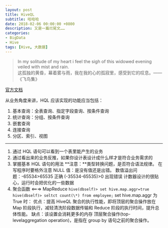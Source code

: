 ```yaml
---
layout: post
title: HiveQL
subtitle: 哈哈哈
date: 2018-02-06 00:00:00 +0800
description: 又是一篇烂尾文……
categories:
- BigData
- Hive
tags: [Hive, 大数据] 
---
```



<blockquote class="blockquote-center">
	In my solitude of my heart i feel the sigh of this widowed evening veiled with mist and rain. <br>
	这孤独的黄昏，幕着雾与雨，我在我的心的孤寂里，感受到它的叹息。——《飞鸟集》
</blockquote>

[官方文档]()

从业务角度来讲，HQL 应该实现的功能应当包括：
1. 基本查询：全表查询、指定字段查询、按条件查询
2. 统计查询：分组、按条件查询
3. 嵌套查询
4. 连接查询
5. 分区、索引、视图

---------------------------------

1. 通过 HQL 语句可以看到一个表里能产生的业务
2. 通过看出来的业务反推，如果你设计表设计成什么样才是符合业务需求的
3. 掌握基本 HQL 语句的用法
**注意：**类型转换问题，是否符合语法规律。
在写程序时要格外注意 NULL 值：是没有值还是出错。
数值溢出问题：-65534>65535 正确
			 (-35534-65535)>0 出现错误
计数器设计的很贴心，运行时会把优化的一些数据 
4. 聚合函数 <===> MapReduce
`hive(dbself)> set hive.map.aggr=true`
`hive(dbself)> seltct count(\*) from employee;`
set hive.map.aggr 为 True 时：
优点：提高 HiveQL 聚合的执行性能，即将顶层的聚合操作放在 Map 阶段执行，减轻清洗阶段数据传输和 Reduce 阶段的执行时间，提升总体性能。
缺点：该设置会消耗更多的内存
顶层聚合操作(top-levelaggregation operation)，是指在 group by 语句之前的聚合操作。
